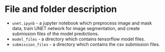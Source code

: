 # File and folder description
- `unet.ipynb` - a jupyter notebook which preprocess image and mask data, train UNET network for image segmentation, and create submission files of the model predictions.
- `model_files` - a directory which contains tensorflow model files.
- `submission_files` - a directory which contains the csv submission files.
